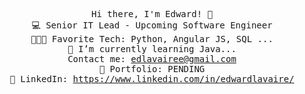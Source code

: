 <p align="center">
  <samp>
    Hi there, I'm Edward! 👋 <br>
    💻 Senior IT Lead - Upcoming Software Engineer <br>
    👨🏻‍💻 Favorite Tech: Python, Angular JS, SQL ... <br>
    📓 I’m currently learning Java... <br>
    Contact me: <a href="edlavairee@gmail.com/">edlavairee@gmail.com</a> <br>
    🎨 Portfolio: PENDING  <br>
    💼 LinkedIn: <a href="https://www.linkedin.com/in/edwardlavaire/">https://www.linkedin.com/in/edwardlavaire/</a> <br>
  </samp>
</p>

<!---
edlavairee/edlavairee is a ✨ special ✨ repository because its `README.md` (this file) appears on your GitHub profile.
You can click the Preview link to take a look at your changes.
--->
